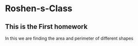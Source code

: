 # Roshen-s-Class

## This is the First homework
In this we are finding the area and perimeter of different shapes
